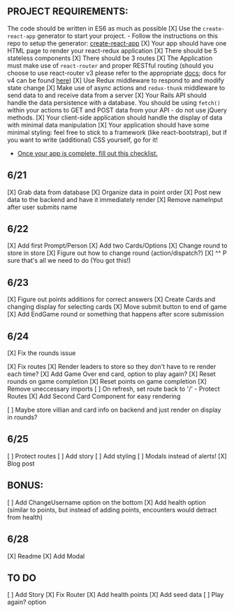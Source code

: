 
## PROJECT REQUIREMENTS:

The code should be written in ES6 as much as possible
[X] Use the `create-react-app` generator to start your project.
	- Follow the instructions on this repo to setup the generator: [create-react-app](https://github.com/facebookincubator/create-react-app)
[X] Your app should have one HTML page to render your react-redux application
[X] There should be 5 stateless components
[X] There should be 3 routes
[X] The Application must make use of `react-router` and proper RESTful routing (should you choose to use react-router v3 please refer to the appropriate [docs](https://github.com/ReactTraining/react-router/tree/v3/docs); docs for v4 can be found [here](https://reacttraining.com/react-router/web/guides/quick-start))
[X] Use Redux middleware to respond to and modify state change
[X] Make use of async actions and `redux-thunk` middleware to send data to and receive data from a server
[X] Your Rails API should handle the data persistence with a database. You should be using `fetch()` within your actions to GET and POST data from your API - do not use
jQuery methods.
[X] Your client-side application should handle the display of data with minimal data manipulation
[X] Your application should have some minimal styling: feel free to stick to a framework (like react-bootstrap), but if you want to write (additional) CSS yourself, go for it!
- [Once your app is complete, fill out this checklist.](https://goo.gl/forms/ULtKsxuzWomvXuTk2)


## 6/21
[X] Grab data from database
[X] Organize data in point order
[X] Post new data to the backend and have it immediately render
[X] Remove nameInput after user submits name


## 6/22
[X] Add first Prompt/Person
[X] Add two Cards/Options
[X] Change round to store in store
[X] Figure out how to change round (action/dispatch?)
[X] ^^ P sure that's all we need to do (You got this!)

## 6/23
[X] Figure out points additions for correct answers
[X] Create Cards and changing display for selecting cards
[X] Move submit button to end of game
[X] Add EndGame round or something that happens after score submission


## 6/24
[X] Fix the rounds issue

[X] Fix routes
[X] Render leaders to store so they don't have to re render each time?
[X] Add Game Over end card, option to play again?
	[X] Reset rounds on game completion
	[X] Reset points on game completion
[X] Remove uneccessary imports
[ ] On refresh, set route back to '/' - Protect Routes
[X] Add Second Card Component for easy rendering

[ ] Maybe store villian and card info on backend and just render on display in rounds?

## 6/25
[ ] Protect routes
[ ] Add story
[ ] Add styling
	[ ] Modals instead of alerts!
[X] Blog post


## BONUS:
[ ] Add ChangeUsername option on the bottom
[X] Add health option (similar to points, but instead of adding points, encounters would detract from health)

## 6/28
[X] Readme
[X] Add Modal


## TO DO
[ ] Add Story
[X] Fix Router
[X] Add health points
[X] Add seed data
[ ] Play again? option
